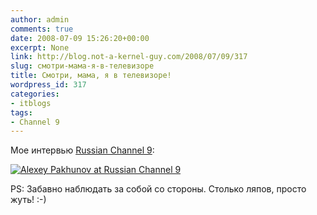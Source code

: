```yaml
---
author: admin
comments: true
date: 2008-07-09 15:26:20+00:00
excerpt: None
link: http://blog.not-a-kernel-guy.com/2008/07/09/317
slug: смотри-мама-я-в-телевизоре
title: Смотри, мама, я в телевизоре!
wordpress_id: 317
categories:
- itblogs
tags:
- Channel 9
---
```


Мое интервью [Russian Channel 9](http://www.gotdotnet.ru/Channel9/568835.aspx):

[![Alexey Pakhunov at Russian Channel 9](http://blog.not-a-kernel-guy.com/wp-content/uploads/2008/07/Channel9.jpg)
](http://www.gotdotnet.ru/Channel9/568835.aspx)

PS: Забавно наблюдать за собой со стороны. Столько ляпов, просто жуть! :-)
